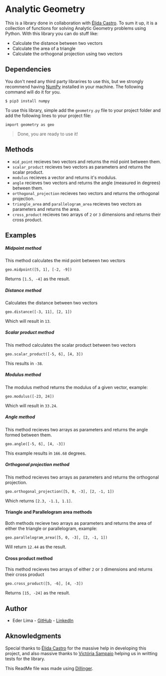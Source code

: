 # Analytic Geometry

This is a library done in collaboration with [Élida Castro](https://github.com/elidacastro). To sum it up, it is a collection of functions for solving Analytic Geometry problems using Python. With this library you can do stuff like:

 - Calculate the distance between two vectors
 - Calculate the area of a triangle
 - Calculate the orthogonal projection using two vectors
 
## Dependencies

You don't need any third party librarires to use this, but we strongly recommend having [NumPy](https://github.com/numpy/numpy) installed in your machine. The following command will do it for you.

```
$ pip3 install numpy
```

To use this library, simple add the `geometry.py` file to your project folder and add the following lines to your project file:

```
import geometry as geo
```

> Done, you are ready to use it!

## Methods

- `mid_point` recieves two vectors and returns the mid point between them.
- `scalar_product` recieves two vectors as parameters and returns the scalar product.
- `modulus` recieves a vector and returns it's modulus.
- `angle` recieves two vectors and returns the angle (measured in degrees) between them.
- `orthogonal_projection` recieves two vectors and returns the orthogonal projection.
- `triangle_area` and `parallelogram_area` recieves two vectors as parameters and returns the area.
- `cross_product` recieves two arrays of `2` or `3` dimensions and returns their cross product.

## Examples

##### Midpoint method
This method calculates the mid point between two vectors

```
geo.midpoint([5, 1], [-2, -9])
```

Returns `[1.5, -4]` as the result.

##### Distance method
Calculates the distance between two vectors

```
geo.distance([-3, 11], [2, 1])
```

Which will result in `13`.

##### Scalar product method
This method calculates the scalar product between two vectors

```
geo.scalar_product([-5, 6], [4, 3])
```

This results in `-38`.

##### Modulus method
The modulus method returns the modulus of a given vector, example:

```
geo.modulus([-23, 24])
```

Which will result in `33.24`.

##### Angle method
This method recieves two arrays as parameters and returns the angle formed between them.

```
geo.angle([-5, 6], [4, -3])
```

This example results in `166.68` degrees.


##### Orthogonal projection method
This method recieves two arrays as parameters and returns the orthogonal projection.

```
geo.orthogonal_projection([5, 0, -3], [2, -1, 1])
```

Which returns `[2.3, -1.1, 1.1]`.

#### Triangle and Parallelogram area methods

Both methods recieve two arrays as parameters and returns the area of either the triangle or parallelogram, example:

```
geo.parallelogram_area([5, 0, -3], [2, -1, 1])
```

Will return `12.44` as the result.

#### Cross product method

This method recieves two arrays of either `2` or `3` dimensions and returns their cross product

```
geo.cross_product([5, -6], [4, -3])
```

Returns `[15, -24]` as the result.

## Author
- Eder Lima - [GitHub](https://github.com/users/Nxrth-x) - [LinkedIn](https://linkedin.com/in/lima-eder)

## Aknowledgments

Special thanks to [Élida Castro](https://github.com/elidacastro) for the massive help in developing this project, and also massive thanks to [Victória Sampaio](https://github.com/user/suzuyay) helping us in writting tests for the library.

This ReadMe file was made using [Dillinger](https://dillinger.io).
